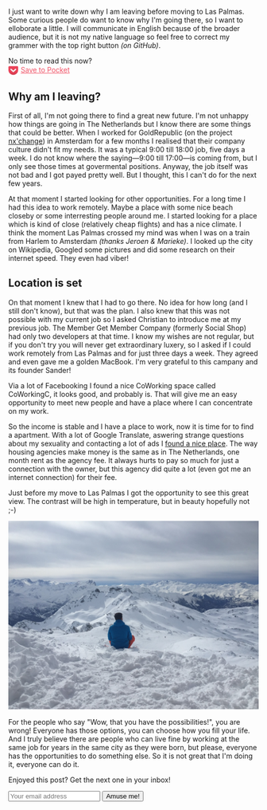 ---
---

I just want to write down why I am leaving before moving to Las Palmas. Some curious people do want to know why I'm going there, so I want to elloborate a little. I will communicate in English because of the broader audience, but it is not my native language so feel free to correct my grammer with the top right button *(on GitHub)*.

<section class="read-it-later">
  <p>No time to read this now?<br>
  <a style="color: rgba(239, 64, 86, 0.9); line-height: 20px;" href="https://getpocket.com/edit?url=https://laspalmas.adriaan.io/2016/03/13/before-i-go.html"><img src="/images/pocket-icon.png" style="width: 20px; height: 20px; vertical-align: middle; border: 0; margin: 0; padding: 0; padding-right: 5px;" alt="Pocket icon">Save to Pocket</a></p>
</section>

## Why am I leaving?

First of all, I'm not going there to find a great new future. I'm not unhappy how things are going in The Netherlands but I know there are some things that could be better. When I worked for GoldRepublic (on the project [nx'change](https://www.nxchange.com/)) in Amsterdam for a few months I realised that their company culture didn't fit my needs. It was a typical 9:00 till 18:00 job, five days a week. I do not know where the saying—9:00 till 17:00—is coming from, but I only see those times at govermental positions. Anyway, the job itself was not bad and I got payed pretty well. But I thought, this I can't do for the next few years.

At that moment I started looking for other opportunities. For a long time I had this idea to work remotely. Maybe a place with some nice beach closeby or some interresting people around me. I started looking for a place which is kind of close (relatively cheap flights) and has a nice climate. I think the moment Las Palmas crossed my mind was when I was on a train from Harlem to Amsterdam *(thanks Jeroen & Marieke)*. I looked up the city on Wikipedia, Googled some pictures and did some research on their internet speed. They even had viber!

## Location is set

On that moment I knew that I had to go there. No idea for how long (and I still don't know), but that was the plan. I also knew that this was not possible with my current job so I asked Christian to introduce me at my previous job. The Member Get Member Company (formerly Social Shop) had only two developers at that time. I know my wishes are not regular, but if you don't try you will never get extraordinary luxery, so I asked if I could work remotely from Las Palmas and for just three days a week. They agreed and even gave me a golden MacBook. I'm very grateful to this campany and its founder Sander!

Via a lot of Facebooking I found a nice CoWorking space called CoWorkingC, it looks good, and probably is. That will give me an easy opportunity to meet new people and have a place where I can concentrate on my work.

So the income is stable and I have a place to work, now it is time for to find a apartment. With a lot of Google Translate, aswering strange questions about my sexuality and contacting a lot of ads I [found a nice place](/my-place). The way housing agencies make money is the same as in The Netherlands, one month rent as the agency fee. It always hurts to pay so much for just a connection with the owner, but this agency did quite a lot (even got me an internet connection) for their fee.

Just before my move to Las Palmas I got the opportunity to see this great view. The contrast will be high in temperature, but in beauty hopefully not ;-)

![](/images/image.png)

For the people who say "Wow, that you have the possibilities!", you are wrong! Everyone has those options, you can choose how you fill your life. And I truly believe there are people who can live fine by working at the same job for years in the same city as they were born, but please, everyone has the opportunities to do something else. So it is not great that I'm doing it, everyone can do it.

<form class="newsletter">
  <p>Enjoyed this post? Get the next one in your inbox!</p>
  <p>
    <input type="email" placeholder="Your email address" name="email">
    <input type="submit" value="Amuse me!">
  </p>
  <p class="response" style="display: none;">I will try, thanks for believing in me!</p>
</form>
